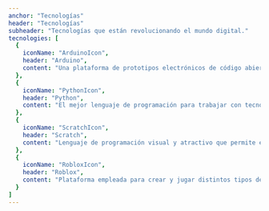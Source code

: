 ```yaml
---
anchor: "Tecnologías"
header: "Tecnologías"
subheader: "Tecnologías que están revolucionando el mundo digital."
tecnologies: [
  {
    iconName: "ArduinoIcon",
    header: "Arduino",
    content: "Una plataforma de prototipos electrónicos de código abierto (Open Source) que por su bajo coste y flexibilidad la hace ideal para iniciarse en el mundo de la Robótica Maker."
  },
  {
    iconName: "PythonIcon",
    header: "Python",
    content: "El mejor lenguaje de programación para trabajar con tecnologías como Big Data, Data Science, Inteligencia Artificial, entre otras."
  },
  {
    iconName: "ScratchIcon",
    header: "Scratch",
    content: "Lenguaje de programación visual y atractivo que permite el desarrollo de habilidades mentales, creando historias interactivas, juegos y animaciones."
  },
  {
    iconName: "RobloxIcon",
    header: "Roblox",
    content: "Plataforma empleada para crear y jugar distintos tipos de videojuegos. Emplea el lenguaje de programación Lua."
  }
]
---
```


